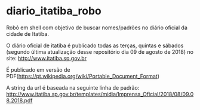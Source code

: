 # diario_itatiba_robo
Robô em shell com objetivo de buscar nomes/padrões no diário oficial da cidade de Itatiba.

O diário oficial de itatiba é publicado todas as terças, quintas e sábados (segundo última atualização desse repositório dia 09 de agosto de 2018)
no site: http://www.itatiba.sp.gov.br

É publicado em versão de PDF(https://pt.wikipedia.org/wiki/Portable_Document_Format)

A string da url é baseada na seguinte linha de padrão:
http://www.itatiba.sp.gov.br/templates/midia/Imprensa_Oficial/2018/08/09.08.2018.pdf

